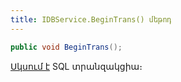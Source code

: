 ```yaml
---
title: IDBService.BeginTrans() մեթոդ
---
```


```c#
public void BeginTrans();
```

[Սկսում է](https://learn.microsoft.com/en-us/sql/t-sql/language-elements/begin-transaction-transact-sql) SQL տրանզակցիա։
